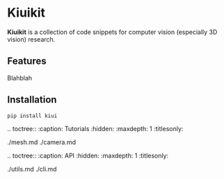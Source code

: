 # Kiuikit

**Kiuikit** is a collection of code snippets for computer vision (especially 3D vision) research.

## Features
Blahblah

## Installation
```bash
pip install kiui
```


<!-- toctree -->

.. toctree::
   :caption: Tutorials
   :hidden:
   :maxdepth: 1
   :titlesonly:

   ./mesh.md
   ./camera.md

.. toctree::
   :caption: API
   :hidden:
   :maxdepth: 1
   :titlesonly:

   ./utils.md
   ./cli.md